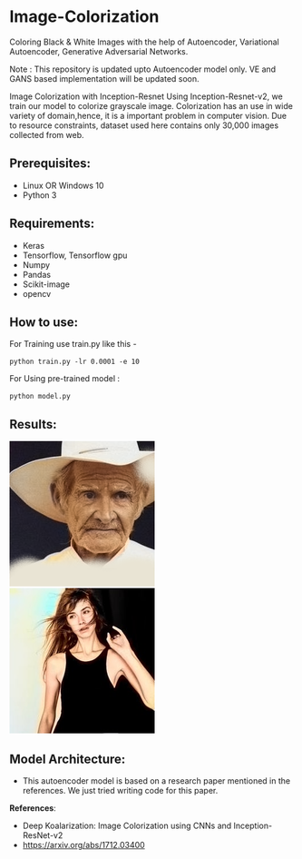 # Image-Colorization
Coloring Black &amp; White Images with the help of Autoencoder, Variational Autoencoder, Generative Adversarial Networks.

Note : This repository is updated upto Autoencoder model only. VE and GANS based implementation will be updated soon.

Image Colorization with Inception-Resnet
Using Inception-Resnet-v2, we train our model to colorize grayscale image.
Colorization has an use in wide variety of domain,hence, it is a important problem in
computer vision. Due to resource constraints, dataset used here contains only 30,000 images collected from web.

## Prerequisites: 
- Linux OR Windows 10 
- Python 3

## Requirements: 
- Keras
- Tensorflow, Tensorflow gpu
- Numpy
- Pandas
- Scikit-image
- opencv

## How to use:
For Training use train.py like this -
```
python train.py -lr 0.0001 -e 10
```

For Using pre-trained model :
```
python model.py 
```

## Results:
![](Results/Autoencoder/img_0.png)  
![](Results/Autoencoder/res2.jpg)


## Model Architecture: 
- This autoencoder model is based on a research paper mentioned in the references. We just tried writing code for this paper.

**References**:
- Deep Koalarization: Image Colorization using CNNs and Inception-ResNet-v2
- https://arxiv.org/abs/1712.03400
